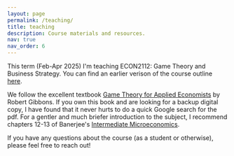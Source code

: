 ```yaml
---
layout: page
permalink: /teaching/
title: teaching
description: Course materials and resources.
nav: true
nav_order: 6
---
```


This term (Feb-Apr 2025) I'm teaching ECON2112: Game Theory and Business Strategy. You can find an earlier verison of the course outline [here](https://www.unsw.edu.au/course-outlines/course-outline#year=2024&term=Term%203&deliveryMode=In%20Person&deliveryFormat=Standard&teachingPeriod=T3&deliveryLocation=Kensington&courseCode=ECON2112&activityGroupId=1).

We follow the excellent textbook [Game Theory for Applied Economists](https://press.princeton.edu/books/paperback/9780691003955/game-theory-for-applied-economists) by Robert Gibbons. If you own this book and are looking for a backup digital copy, I have found that it never hurts to do a quick Google search for the pdf. For a gentler and much briefer introduction to the subject, I recommend chapters 12-13 of Banerjee's [Intermediate Microeconomics](https://banerjeemicro.com/).

If you have any questions about the course (as a student or otherwise), please feel free to reach out!